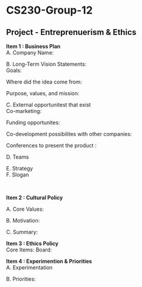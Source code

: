 # CS230-Group-12
## Project - Entreprenuerism &amp; Ethics
**Item 1 : Business Plan**
<br />
A. Company Name: 


B. Long-Term Vision Statements: <br />
Goals: 


Where did the idea come from: <br />


Purpose, values, and mission: <br />


C. External opportunitest that exist <br />
Co-marketing: <br />

Funding opportunites: <br />


Co-development possibilites with other companies: <br />


Conferences to present the product : <br />


D. Teams <br />


E. Strategy <br />
F. Slogan <br />

<br />

**Item 2 : Cultural Policy**<br />

A. Core Values:


B. Motivation: <br />

C. Summary: <br />


**Item 3 : Ethics Policy**<br />
Core Items: 
Board: <br />

**Item 4 : Experimention & Priorities** <br />
A. Experimentation  <br />

B. Priorities:  <br />
